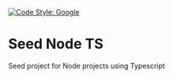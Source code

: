 [![Code Style: Google](https://img.shields.io/badge/code%20style-google-blueviolet.svg)](https://github.com/google/gts)

# Seed Node TS
Seed project for Node projects using Typescript
